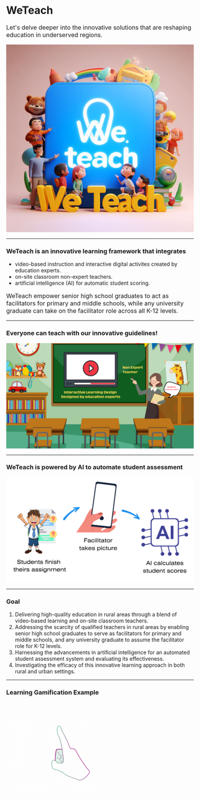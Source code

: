 # WeTeach

<p style="font-size:16px">Let's delve deeper into the innovative solutions that are reshaping education in underserved regions.</p>
<img src="images/Weeteach 2.png?raw=true"/>

---

### WeTeach is an innovative learning framework that integrates 
* video-based instruction and interactive digital activites created by education experts.
* on-site classroom non-expert teachers.
* artificial intelligence (AI) for automatic student scoring.

<p style="font-size:16px">WeTeach empower senior high school graduates to act as facilitators for primary and middle schools, while any university graduate can take on the facilitator role across all K-12 levels.</p>

---
### Everyone can teach with our innovative guidelines!

<img src="images/Video of Educaio.png?raw=true"/>

---
### WeTeach is powered by AI to automate student assessment
<img src="images/AI.png?raw=true"/>

---
### Goal
1. Delivering high-quality education in rural areas through a blend of video-based learning and on-site classroom teachers.
2. Addressing the scarcity of qualified teachers in rural areas by enabling senior high school graduates to serve as facilitators for primary and middle schools, and any university graduate to assume the facilitator role for K-12 levels.
3. Harnessing the advancements in artificial intelligence for an automated student assessment system and evaluating its effectiveness.
4. Investigating the efficacy of this innovative learning approach in both rural and urban settings.

---
### Learning Gamification Example

<div class="img-one">
  <a href="https://view.genial.ly/6535ea41d9f62100119d3fd1/interactive-content-farm-quiz" target="blank">
    <img src="images/click.gif" alt="Click here for our learning module example"  width="250" />
  </a>
</div>
